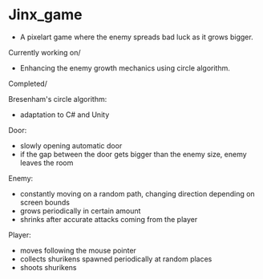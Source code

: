 # Jinx_game
 
+ A pixelart game where the enemy spreads bad luck as it grows bigger.

Currently working on/

- Enhancing the enemy growth mechanics using circle algorithm.

Completed/

Bresenham's circle algorithm:
- adaptation to C# and Unity

Door:
- slowly opening automatic door
- if the gap between the door gets bigger than the enemy size, enemy leaves the room

Enemy:
- constantly moving on a random path, changing direction depending on screen bounds
- grows periodically in certain amount
- shrinks after accurate attacks coming from the player

Player:
- moves following the mouse pointer
- collects shurikens spawned periodically at random places
- shoots shurikens
